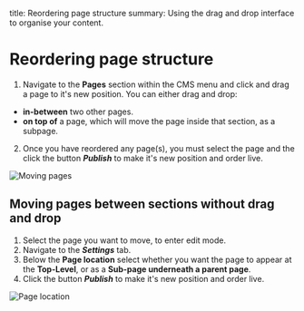 title: Reordering page structure
summary: Using the drag and drop interface to organise your content.

# Reordering page structure

 1. Navigate to the **Pages** section within the CMS menu and click and drag a page to it's new position. You can either drag and drop:
 * **in-between** two other pages.
 * **on top of** a page, which will move the page inside that section, as a subpage.
 2. Once you have reordered any page(s), you must select the page and the click the button ***Publish*** to make it's new position and order live.

![Moving pages](/_images/moving-pages.png)


## Moving pages between sections without drag and drop

 1. Select the page you want to move, to enter edit mode.
 2. Navigate to the ***Settings*** tab.
 3. Below the **Page location** select whether you want the page to appear at the **Top-Level**, or as a **Sub-page underneath a parent page**.
 4. Click the button ***Publish*** to make it's new position and order live.

![Page location](/_images/settings-page-location.png)
